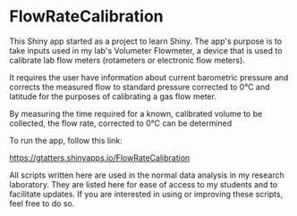 # FlowRateCalibration

This Shiny app started as a project to learn Shiny.  The app's purpose is to take inputs used in my lab's Volumeter Flowmeter, a device that is used to calibrate lab flow meters (rotameters or electronic flow meters).  

It requires the user have information about current barometric pressure and corrects the measured flow to standard pressure corrected to 0°C and latitude for the purposes of calibrating a gas flow meter. 

By measuring the time required for a known, calibrated volume to be collected, the flow rate, corrected to 0°C can  be determined

To run the app, follow this link:

https://gtatters.shinyapps.io/FlowRateCalibration


All scripts written here are used in the normal data analysis in my research laboratory. They are listed here for ease of access to my students and to facilitate updates. If you are interested in using or improving these scripts, feel free to do so.


